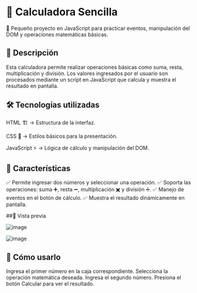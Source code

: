 # 🧮 Calculadora Sencilla
🚀 Pequeño proyecto en JavaScript para practicar eventos, manipulación del DOM y operaciones matemáticas básicas.

## 📌 Descripción
Esta calculadora permite realizar operaciones básicas como suma, resta, multiplicación y división. Los valores ingresados por el usuario son procesados mediante un script en JavaScript que calcula y muestra el resultado en pantalla.

## 🛠️ Tecnologías utilizadas

HTML 🏗️ → Estructura de la interfaz.

CSS 🎨 → Estilos básicos para la presentación.

JavaScript ⚡ → Lógica de cálculo y manipulación del DOM.


## 🎯 Características
✅ Permite ingresar dos números y seleccionar una operación.
✅ Soporta las operaciones: suma ➕, resta ➖, multiplicación ✖️ y división ➗.
✅ Manejo de eventos en el botón de cálculo.
✅ Muestra el resultado dinámicamente en pantalla.

##📸 Vista previa

![image](https://github.com/user-attachments/assets/7e998487-bcf9-4760-b401-db56e21bab79)

![image](https://github.com/user-attachments/assets/a9f7cd55-a9fc-416f-a009-e7e3b660297e)

## 🚀 Cómo usarlo
Ingresa el primer número en la caja correspondiente.
Selecciona la operación matemática deseada.
Ingresa el segundo número.
Presiona el botón Calcular para ver el resultado.


